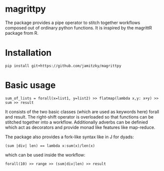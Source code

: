 # magrittpy
The package provides a pipe operator to stitch together workflows composed out of ordinary python functions.
It is inspired by the magrittR package from R.

# Installation

`pip install git+https://github.com/jamitzky/magrittpy`

# Basic usage

`sum_of_lists = forall(x=list1, y=list2) >> flatmap(lambda x,y: x+y) >> sum >> result`
  
It consists of the two basic classes (which are used as keywords here) forall and result. The right-shift operator is overloaded so that functions can be stitched together into a workflow. Additionally adverbs can be definied which act as decorators and provide monad like features like map-reduce.

The package also provides a fork-like syntax like in J for dyads:

`(sum |div| len) == lambda x:sum(x)/len(x)`

which can be used inside the workflow:

`forall(10) >> range >> (sum|div|len) >> result`
